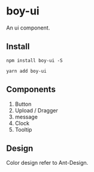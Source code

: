 # boy-ui

An ui component.

## Install

```shell
npm install boy-ui -S
```

```shell
yarn add boy-ui
```

## Components

1. Button
2. Upload / Dragger
3. message
4. Clock
5. Tooltip

## Design

Color design refer to Ant-Design.
